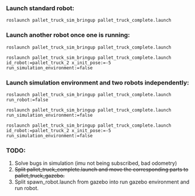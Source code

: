 ### Launch standard robot:

`roslaunch pallet_truck_sim_bringup pallet_truck_complete.launch`

### Launch another robot once one is running:

`roslaunch pallet_truck_sim_bringup pallet_truck_complete.launch`

`roslaunch pallet_truck_sim_bringup pallet_truck_complete.launch id_robot:=pallet_truck_2 x_init_pose:=-5 run_simulation_environment:=false`

### Launch simulation environment and two robots independently:

`roslaunch pallet_truck_sim_bringup pallet_truck_complete.launch run_robot:=false`

`roslaunch pallet_truck_sim_bringup pallet_truck_complete.launch run_simulation_environment:=false`

`roslaunch pallet_truck_sim_bringup pallet_truck_complete.launch id_robot:=pallet_truck_2 x_init_pose:=-5 run_simulation_environment:=false`

 
### TODO:

1. Solve bugs in simulation (imu not being subscribed, bad odometry)
1. ~~Split pallet_truck_complete.launch and move the corresponding parts to pallet_truck_gazebo.~~
1. Split spawn_robot.launch from gazebo into run gazebo environment and run robot.

